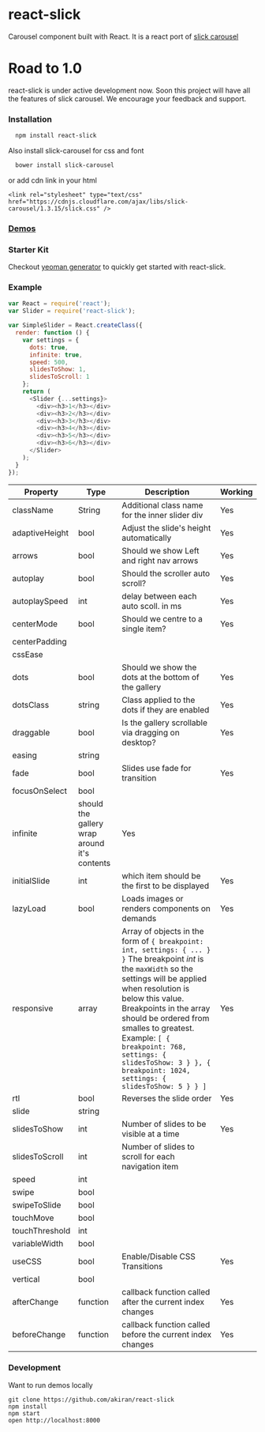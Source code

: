 # react-slick
Carousel component built with React. It is a react port of [slick carousel](http://kenwheeler.github.io/slick/)

# Road to 1.0
react-slick is under active development now.
Soon this project will have all the features of slick carousel.
We encourage your feedback and support.

### Installation
```bash
  npm install react-slick
```
Also install slick-carousel for css and font
```bash
  bower install slick-carousel
```
or add cdn link in your html
```
<link rel="stylesheet" type="text/css" href="https://cdnjs.cloudflare.com/ajax/libs/slick-carousel/1.3.15/slick.css" />
```

### [Demos](http://webrafter.com/opensource/react-slick)


### Starter Kit
Checkout [yeoman generator](https://github.com/akiran/generator-react-slick) to quickly
get started with react-slick.

### Example
```js
var React = require('react');
var Slider = require('react-slick');

var SimpleSlider = React.createClass({
  render: function () {
    var settings = {
      dots: true,
      infinite: true,
      speed: 500,
      slidesToShow: 1,
      slidesToScroll: 1
    };
    return (
      <Slider {...settings}>
        <div><h3>1</h3></div>
        <div><h3>2</h3></div>
        <div><h3>3</h3></div>
        <div><h3>4</h3></div>
        <div><h3>5</h3></div>
        <div><h3>6</h3></div>
      </Slider>
    );
  }
});
```

|    Property    | Type |          Description          | Working |
| -------------  | ---- |          -----------          | ------- |
| className      | String |Additional class name for the inner slider div | Yes |
| adaptiveHeight | bool | Adjust the slide's height automatically | Yes |
| arrows         | bool | Should we show Left and right nav arrows | Yes |
| autoplay       | bool | Should the scroller auto scroll? | Yes |
| autoplaySpeed  |  int | delay between each auto scoll. in ms | Yes |
| centerMode     | bool | Should we centre to a single item? | Yes |
| centerPadding  | | | |
| cssEase        | | | |
| dots           |bool | Should we show the dots at the bottom of the gallery | Yes |
| dotsClass      | string | Class applied to the dots if they are enabled | Yes |
| draggable      | bool | Is the gallery scrollable via dragging on desktop? | Yes |
| easing         | string | | |
| fade           | bool | Slides use fade for transition  | Yes |
| focusOnSelect  | bool | | |
| infinite       | should the gallery wrap around it's contents | Yes |
| initialSlide   | int | which item should be the first to be displayed | Yes |
| lazyLoad       | bool | Loads images or renders components on demands | Yes |
| responsive     | array | Array of objects in the form of `{ breakpoint: int, settings: { ... } }` The breakpoint _int_ is the `maxWidth` so the settings will be applied when resolution is below this value. Breakpoints in the array should be ordered from smalles to greatest. Example: `[ { breakpoint: 768, settings: { slidesToShow: 3 } }, { breakpoint: 1024, settings: { slidesToShow: 5 } } ]`| Yes |
| rtl            | bool | Reverses the slide order | Yes |
| slide         | string |||
| slidesToShow | int | Number of slides to be visible at a time | Yes |
| slidesToScroll | int | Number of slides to scroll for each navigation item
| speed | int |||
| swipe | bool |||
| swipeToSlide | bool |||
| touchMove | bool |||
| touchThreshold | int |||
| variableWidth | bool |||
| useCSS | bool | Enable/Disable CSS Transitions | Yes |
| vertical | bool |||
| afterChange | function | callback function called after the current index changes | Yes |
| beforeChange | function | callback function called before the current index changes | Yes |

### Development
Want to run demos locally
```
git clone https://github.com/akiran/react-slick
npm install
npm start
open http://localhost:8000
```
